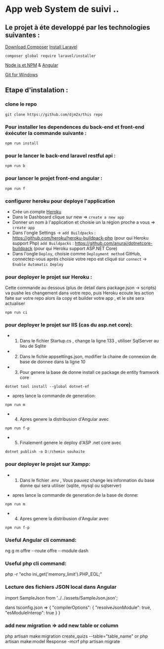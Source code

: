 # App web System de suivi ..

## Le projet à éte developpé par les technologies suivantes : 
[Download Composer](https://dotnet.microsoft.com/download)
[Install Laravel](https://dotnet.microsoft.com/download)

```
composer global require laravel/installer
```
[Node js et NPM](https://nodejs.org/en/download/) & [Angular](https://cli.angular.io/)

[Git for Windows](https://git-scm.com/downloads)

## Etape d'instalation : 

### clone le repo
```
git clone https://github.com/djm2x/this repo
```

### Pour installer les dependences du back-end et front-end éxécuter la commande suivante : 
```
npm run install
```

### pour le lancer le back-end laravel restful api :
```
npm run b
```

### pour lancer le projet front-end angular : 
```
npm run f 
```

### configurer heroku pour deploye l'application

- Crée un compte [Heroku](https://www.heroku.com/)
- Dans le Dashboard clique sur new => `create a new app`
- Donner un nom à l'application et choisie un la région proche a vous => `create app`
- Dans l'ongle Settings -> 
`add Buildpacks` : https://github.com/heroku/heroku-buildpack-php (pour qui Heroku support Php)
`add Buildpacks` : https://github.com/anuraj/dotnetcore-buildpack (pour qui Heroku support ASP.NET Core)
- Dans l'ongle `Deploy`, choisie comme `Deployment method` GitHub, connectez-vous après choisie votre repo est cliqué sur `connect` -> `Enable Automatic Deploy`


### pour deployer le projet sur Heroku : 
Cette commande au dessous (plus de detail dans package.json -> scripts) va pushe les changement dans votre repo, puis Heroku ecoute les action faite sur votre repo alors ila copy et builder votre app , et le site sera actualiser
```
npm run ci 
```
### pour deployer le projet sur IIS (cas du asp.net core): 
- 1. Dans le fichier Startup.cs , change la ligne 133 , utiliser SqlServer au lieu de Sqlite
- 2. Dans le fichie appsettings.json, modifier la chaine de connexion de base de donnee dans la ligne 10
- 3. Pour genere la base de donne install ce package de entity framwork core
```
dotnet tool install --global dotnet-ef
```
- apres lance la commande de generation:
```
npm run m
```
- 4. Apres genere la distribusion d'Angular avec
```
npm run f-p
```
- 5. Finalement genere le deploy d'ASP .net core avec
```
dotnet publish -o D:/chemin souhaite
```

### pour deployer le projet sur Xampp: 
- 1. Dans le fichier .env , Vous pauvez change les information du base donne qui sera utiliser (sqlite, mysql ou sqlserver)

- apres lance la commande de generation de la base de donne:
```
npm run m
```
- 4. Apres genere la distribusion d'Angular avec
```
npm run f-p
```

### Useful Angular cli command:
ng g m offre --route offre --module dash


### Useful php cli command:
php -r "echo ini_get('memory_limit').PHP_EOL;"

### Lecture des fichiers JSON local dans Angular 
import SampleJson from '../../assets/SampleJson.json';

dans  tsconfig.json => 
{  "compilerOptions": {  "resolveJsonModule": true, "esModuleInterop": true } }

### add new migration => add new table or column
php artisan make:migration create_quizs --table="table_name" 
or
php artisan make:model Response -mcrf
php artisan migrate
